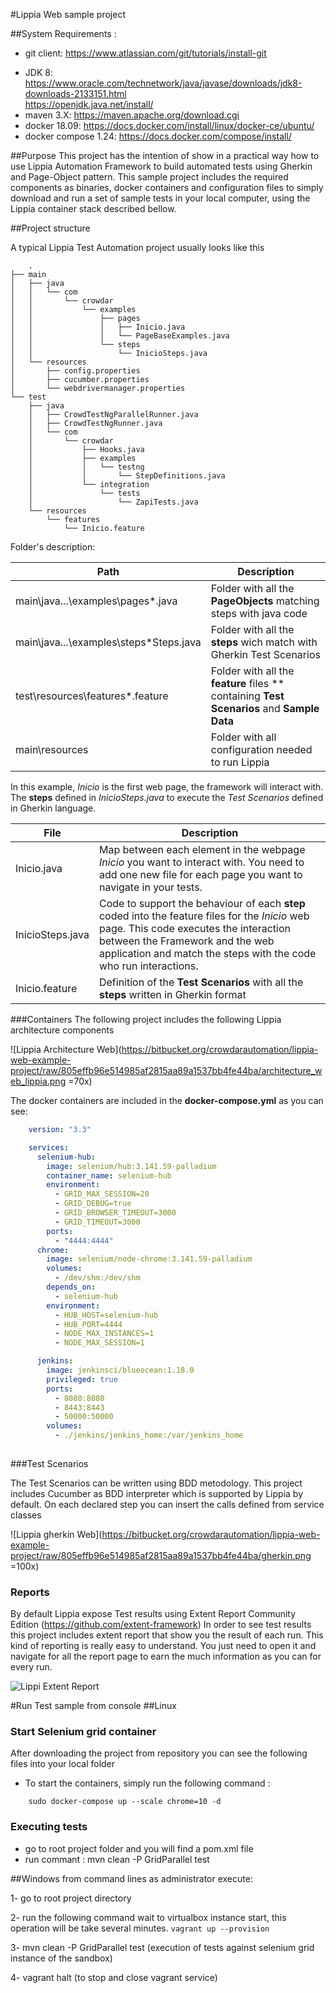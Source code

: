 #Lippia Web sample project 

##System Requirements :
- git client: https://www.atlassian.com/git/tutorials/install-git
+ JDK 8: https://www.oracle.com/technetwork/java/javase/downloads/jdk8-downloads-2133151.html   
	  https://openjdk.java.net/install/   
+ maven 3.X: https://maven.apache.org/download.cgi   
+ docker 18.09: https://docs.docker.com/install/linux/docker-ce/ubuntu/
+ docker compose 1.24: https://docs.docker.com/compose/install/


##Purpose
This project has the intention of show in a practical way how to use Lippia Automation Framework to build automated tests using Gherkin and Page-Object pattern. This sample project includes the required components as binaries, docker containers and configuration files to simply download and run a set of sample tests in your local computer, using the Lippia container stack described bellow.

##Project structure

A typical Lippia Test Automation project usually looks like this 

```
	.
├── main
│   ├── java
│   │   └── com
│   │       └── crowdar
│   │           └── examples
│   │               ├── pages
│   │               │   ├── Inicio.java
│   │               │   └── PageBaseExamples.java
│   │               └── steps
│   │                   └── InicioSteps.java
│   └── resources
│       ├── config.properties
│       ├── cucumber.properties
│       └── webdrivermanager.properties
└── test
    ├── java
    │   ├── CrowdTestNgParallelRunner.java
    │   ├── CrowdTestNgRunner.java
    │   └── com
    │       └── crowdar
    │           ├── Hooks.java
    │           ├── examples
    │           │   └── testng
    │           │       └── StepDefinitions.java
    │           └── integration
    │               └── tests
    │                   └── ZapiTests.java
    └── resources
        └── features
            └── Inicio.feature
```

Folder's description:

|Path   |Description    |
|-------|----------------|
|main\java\...\examples\pages\*.java|Folder with all the **PageObjects** matching steps with java code|
|main\java\...\examples\steps\*Steps.java|Folder with all the **steps** wich match with Gherkin Test Scenarios |
|test\resources\features\*.feature|Folder with all the **feature** files ** containing **Test Scenarios** and **Sample Data** |
|main\resources|Folder with all configuration needed to run Lippia |

In this example, *Inicio* is the first web page, the framework will interact with. The **steps** defined in *InicioSteps.java* to execute the *Test Scenarios* defined in Gherkin language. 


|File   | Description    |
|-------|----------------|
|Inicio.java   | Map between each element in the webpage *Inicio* you want to interact with. You need to add one new file for each page you want to navigate in your tests. |
|InicioSteps.java   | Code to support the behaviour of each **step** coded into the feature files for the *Inicio* web page. This code executes the interaction between the Framework and the web application and match the steps with the code who run interactions. |
|Inicio.feature| Definition of the **Test Scenarios** with all the **steps** written in Gherkin format |


###Containers
The following project includes the following Lippia architecture components

![Lippia Architecture Web](https://bitbucket.org/crowdarautomation/lippia-web-example-project/raw/805effb96e514985af2815aa89a1537bb4fe44ba/architecture_web_lippia.png =70x)

The docker containers are included in the **docker-compose.yml** as you can see:

```yml
	version: "3.3"

	services:
	  selenium-hub:
	    image: selenium/hub:3.141.59-palladium
	    container_name: selenium-hub
	    environment:
	      - GRID_MAX_SESSION=20
	      - GRID_DEBUG=true
	      - GRID_BROWSER_TIMEOUT=3000
	      - GRID_TIMEOUT=3000
	    ports:
	      - "4444:4444"
	  chrome:
	    image: selenium/node-chrome:3.141.59-palladium
	    volumes:
	      - /dev/shm:/dev/shm
	    depends_on:
	      - selenium-hub
	    environment:
	      - HUB_HOST=selenium-hub
	      - HUB_PORT=4444
	      - NODE_MAX_INSTANCES=1
	      - NODE_MAX_SESSION=1

	  jenkins:
	    image: jenkinsci/blueocean:1.18.0
	    privileged: true
	    ports:
	      - 8080:8080
	      - 8443:8443
	      - 50000:50000
	    volumes:
	      - ./jenkins/jenkins_home:/var/jenkins_home
	  
```


###Test Scenarios

The Test Scenarios can be written using BDD metodology. This project includes Cucumber as BDD interpreter which is supported by Lippia by default. On each declared step you can insert the calls defined from service classes

![Lippia gherkin Web](https://bitbucket.org/crowdarautomation/lippia-web-example-project/raw/805effb96e514985af2815aa89a1537bb4fe44ba/gherkin.png =100x)


### Reports 

By default Lippia expose Test results using Extent Report Community Edition (https://github.com/extent-framework)
In order to see test results this project includes extent report that show you the result of each run. This kind of reporting is really easy to understand. 
You just need to open it and navigate for all the report page to earn the much information as you can for every run.

![Lippi Extent Report](https://bitbucket.org/crowdarautomation/lippia-web-example-project/raw/805effb96e514985af2815aa89a1537bb4fe44ba/reporteExtent.png)


#Run Test sample from console
##Linux
### Start Selenium grid container 
After downloading the project from repository you can see the following files into your local folder



- To start the containers, simply run the following command : 

```
	sudo docker-compose up --scale chrome=10 -d
```	

### Executing tests
- go to root project folder and you will find a pom.xml file
- run commant : mvn clean -P GridParallel test



##Windows
from command lines as administrator execute:

1- go to root project directory

2- run the following command wait to virtualbox instance start, this operation will be take several minutes.
`vagrant up --provision `

3- mvn clean -P GridParallel test    (execution of tests against selenium grid instance of the sandbox)

4- vagrant halt (to stop and close vagrant service)

